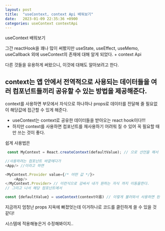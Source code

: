 ```yaml
---
layout: post
title:  "useContext, context Api 배워보기"
date:   2023-01-09 22:35:36 +0900
categories: useContext contextApi
---
```

useContext 배워보기

그간 reactHook을 꽤나 많이 써봤지만 useState, useEffect, useMemo, useCallback 외에
useContext의 존재에 대해 알게 되었다. + context Api

다른 것들을 유용하게 써왔으니, 이것에 대해도 알아보려고 한다.

## context는 앱 안에서 전역적으로 사용되는 데이터들을 여러 컴포넌트들끼리 공유할 수 있는 방법을 제공해준다.

context를 사용하면 부모에서 자식으로 하나하나 props로 데이터를 전달해 줄 필요없이 해당값에 접근할 수 있게 해준다.

- useContext는 context로 공유한 데이터들을 받아오는 react hook이다!!!
- 하지만 context를 사용하면 컴포넌트를 재사용하기 어려워 질 수 있어 꼭 필요할 때만 쓰는 것이 좋다.

쉽게 사용법은
```javascript
 const MyContext = React.createContext(defaultValue); // 으로 선언을 해서 만들고

//사용하려는 컴포넌트 바깥에다가 
<App/> //이라고 하면

<MyContext.Provider value={/* 어떤 값 */}>
    <App/>
</MyContext.Provider> // 이런식으로 감싸서 내가 원하는 자식 까지 이동을한다.
// 그리고 나서 해당 컴포넌트에서

const {defaultValue} = useContext(context이름) // 이렇게 불러와서 사용하면 된다.
```

지금까지 엄청난 props 지옥에 빠졌엇는데 이거하나로 코드를 클린하게 쓸 수 있을 것 같다!

시스템에 적용해놓은거 수정해봐이지..